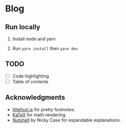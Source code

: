 # Blog

## Run locally

1. Install node and yarn

2. Run `yarn install` then `yarn dev`

## TODO

- [ ] Code highlighting
- [ ] Table of contents

## Acknowledgments

- [littefoot.js](https://littlefoot.js.org/) for pretty footnotes.
- [KaTeX](https://katex.org/) for math rendering.
- [Nutshell](https://github.com/ncase/nutshell) by Nicky Case for expandable explanations.